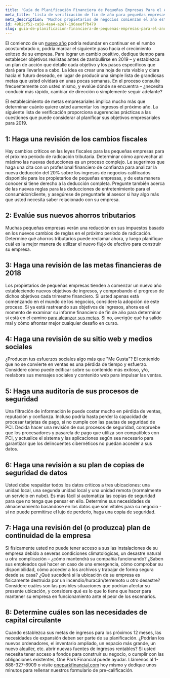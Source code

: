 ```yaml
---
title: 'Guía de Planificación Financiera de Pequeñas Empresas Para el Año Nuevo'
meta_title: 'Lista de verificación de fin de año para pequeñas empresas'
meta_description: 'Muchos propietarios de negocios comienzan el año estableciendo metas en los últimos dos meses del año anterior. Nuestra guía lo ayudará a planearlo todo, preparándolo para el éxito.'
id: 49b2cf52-ca58-4aa4-a2e7-196aeef7b479
slug: guia-de-planificacion-financiera-de-pequenas-empresas-para-el-ano-nuevo
---
```

El comienzo de un [nuevo año](https://www.oneparkfinancial.com/es/articulos/como-preparar-su-negocio-para-el-exito-en-2017) podría redundar en continuar en el rumbo acostumbrado o, podría marcar el siguiente paso hacia el crecimiento exitoso de su empresa. Para lograr un cambio positivo, dedique tiempo para establecer objetivos realistas antes de zambullirse en 2019 – y establezca un plan de acción que detalle cada objetivo y los pasos específicos que dará para llevarlos a cabo. La idea es crear una hoja de ruta viable y clara hacia el futuro deseado, en lugar de producir una simple lista de grandiosas metas que usted olvidará en unas pocas semanas. En el proceso consulte frecuentemente con usted mismo, y evalúe dónde se encuentra – ¿necesita conducir más rápido, cambiar de dirección o simplemente seguir adelante?

El establecimiento de metas empresariales implica mucho más que determinar cuánto quiere usted aumentar los ingresos el próximo año. La siguiente lista de verificación proporciona sugerencias prácticas a las cuestiones que puede considerar al planificar sus objetivos empresariales para 2019. 

## **1: Haga una revisión de los cambios fiscales** 

Hay cambios críticos en las leyes fiscales para las pequeñas empresas para el próximo período de radicación tributaria. Determinar cómo aprovechar al máximo las nuevas deducciones es un proceso complejo. Le sugerimos que haga una cita con un profesional financiero de confianza para analizar la nueva deducción del 20% sobre los ingresos de negocios calificados disponible para los propietarios de pequeñas empresas, y de esta manera conocer si tiene derecho a la deducción completa. Pregunte también acerca de las nuevas reglas para las deducciones de entretenimiento para el consumidor/cliente, y asegúrese de preguntarle al asesor si hay algo más que usted necesita saber relacionado con su empresa.

## **2: Evalúe sus nuevos ahorros tributarios** 

Muchas pequeñas empresas verán una reducción en sus impuestos basado en los nuevos cambios de reglas en el próximo período de radicación. Determine qué ahorros tributarios puede reclamar ahora, y luego planifique cuál es la mejor manera de utilizar el nuevo flujo de efectivo para construir su empresa.

## **3: Haga una revisión de las metas financieras de 2018** 

Los propietarios de pequeñas empresas tienden a comenzar un nuevo año estableciendo nuevos objetivos de ingresos, y comprobando el progreso de dichos objetivos cada trimestre financiero. Si usted apenas está comenzando en el mundo de los negocios, considere la adopción de este proceso. Si ya está rastreando sus objetivos de ingresos, ahora es el momento de examinar su informe financiero de fin de año para determinar si está en el camino [para alcanzar sus metas](https://www.oneparkfinancial.com/es/preaprob). Si no, averigüe qué ha salido mal y cómo afrontar mejor cualquier desafío en curso. 

## **4: Haga una revisión de su sitio web y medios sociales** 

¿Producen tus esfuerzos sociales algo más que "Me Gusta"? El contenido que no se convierte en ventas es una pérdida de tiempo y esfuerzo. Considere cómo puede edificar sobre su contenido más exitoso, y/o, reelabore sus mensajes sociales y contenido web para impulsar las ventas. 

## **5: Haga una auditoría de sus procesos de seguridad** 

Una filtración de información le puede costar mucho en pérdida de ventas, reputación y confianza. Incluso podría hasta perder la capacidad de procesar tarjetas de pago, si no cumple con las pautas de seguridad de PCI. Decida hacer una revisión de sus procesos de seguridad, compruebe que los procesadores y pasarela de pago que utiliza son compatibles con PCI, y actualice el sistema y las aplicaciones según sea necesario para garantizar que los delincuentes cibernéticos no puedan acceder a sus datos. 

## **6: Haga una revisión a su plan de copias de seguridad de datos** 

Usted debe respaldar todos los datos críticos a tres ubicaciones: una unidad local, una segunda unidad local y una unidad remota (normalmente un servicio en nube). Es más fácil si automatiza las copias de seguridad para que no tenga que pensar en ello. Determine sus necesidades de almacenamiento basándose en los datos que son vitales para su negocio - si no puede permitirse el lujo de perderlo, haga una copia de seguridad. 

## **7: Haga una revisión del (o produzca) plan de continuidad de la empresa** 

Si físicamente usted no puede tener acceso a sus las instalaciones de su empresa debido a severas condiciones climatológicas, un desastre natural u otra complicación – ¿cómo mantendrá su compañía funcionando? ¿Saben sus empleados qué hacer en caso de una emergencia, cómo comprobar su disponibilidad, cómo acceder a los archivos y trabajar de forma segura desde su casa? ¿Qué sucederá si la ubicación de su empresa es físicamente destruida por un incendio/huracán/terremoto u otro desastre? Considere cuáles son las posibles situaciones que podrían afectar su presente ubicación, y considere qué es lo que lo tiene que hacer para mantener su empresa en funcionamiento ante el peor de los escenarios.

## **8: Determine cuáles son las necesidades de capital circulante** 

Cuando establezca sus metas de ingresos para los próximos 12 meses, las necesidades de expansión deben ser parte de su planificación. ¿Podrían los nuevos ordenadores, el inventario ampliado, un espacio más grande, un nuevo alquiler, etc. abrir nuevas fuentes de ingresos rentables? Si usted necesita tener acceso a fondos para construir su negocio, o cumplir con las obligaciones existentes, One Park Financial puede ayudar. Llámenos al 1-888-327-6909 o visite [oneparkfinancial.com](https://www.oneparkfinancial.com/es/sobre-nosotros) hoy mismo y dedique unos minutos para rellenar nuestros formulario de pre-calificación.